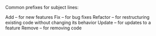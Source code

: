 Common prefixes for subject lines:

Add – for new features
Fix – for bug fixes
Refactor – for restructuring existing code without changing its behavior
Update – for updates to a feature
Remove – for removing code